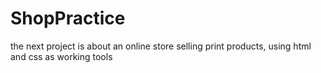 # ShopPractice
the next project is about an online store selling print products, using html and css as working tools 

